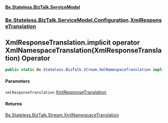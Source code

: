 #### [Be.Stateless.BizTalk.ServiceModel](README.md 'README')
### [Be.Stateless.BizTalk.ServiceModel.Configuration](Be.Stateless.BizTalk.ServiceModel.Configuration.md 'Be.Stateless.BizTalk.ServiceModel.Configuration').[XmlResponseTranslation](XmlResponseTranslation.md 'Be.Stateless.BizTalk.ServiceModel.Configuration.XmlResponseTranslation')

## XmlResponseTranslation.implicit operator XmlNamespaceTranslation(XmlResponseTranslation) Operator

```csharp
public static Be.Stateless.BizTalk.Stream.XmlNamespaceTranslation implicit operator XmlNamespaceTranslation(Be.Stateless.BizTalk.ServiceModel.Configuration.XmlResponseTranslation xmlResponseTranslation);
```
#### Parameters

<a name='Be.Stateless.BizTalk.ServiceModel.Configuration.XmlResponseTranslation.op_ImplicitBe.Stateless.BizTalk.Stream.XmlNamespaceTranslation(Be.Stateless.BizTalk.ServiceModel.Configuration.XmlResponseTranslation).xmlResponseTranslation'></a>

`xmlResponseTranslation` [XmlResponseTranslation](XmlResponseTranslation.md 'Be.Stateless.BizTalk.ServiceModel.Configuration.XmlResponseTranslation')

#### Returns
[Be.Stateless.BizTalk.Stream.XmlNamespaceTranslation](https://docs.microsoft.com/en-us/dotnet/api/Be.Stateless.BizTalk.Stream.XmlNamespaceTranslation 'Be.Stateless.BizTalk.Stream.XmlNamespaceTranslation')